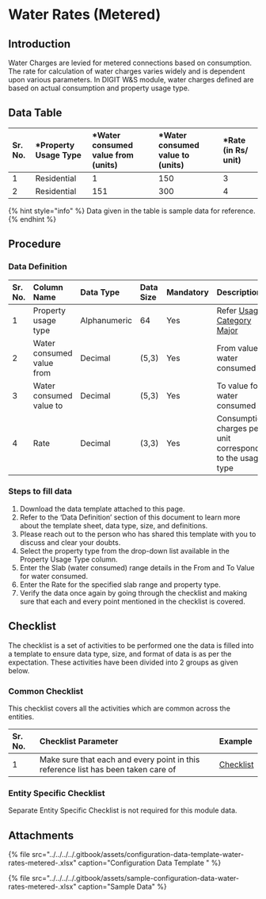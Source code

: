 # Water Rates \(Metered\)

## Introduction

Water Charges are levied for metered connections based on consumption. The rate for calculation of water charges varies widely and is dependent upon various parameters. In DIGIT W&S module, water charges defined are based on actual consumption and property usage type.

## Data Table

| Sr. No. | \*Property Usage Type | \*Water consumed value from \(units\) | \*Water consumed value to \(units\) | \*Rate \(in Rs/ unit\) |
| :--- | :--- | :--- | :--- | :--- |
| 1 | Residential | 1 | 150 | 3 |
| 2 | Residential | 151 | 300 | 4 |

{% hint style="info" %}
Data given in the table is sample data for reference.
{% endhint %}

## Procedure

### Data Definition

| Sr. No. | Column Name | Data Type | Data Size | Mandatory | Description |
| :--- | :--- | :--- | :--- | :--- | :--- |
| 1 | Property usage type | Alphanumeric | 64 | Yes | Refer [Usage Category Major](../prop-tax-data/usage-category-major.md) |
| 2 | Water consumed value from | Decimal | \(5,3\) | Yes | From value for water consumed |
| 3 | Water consumed value to | Decimal | \(5,3\) | Yes | To value for water consumed |
| 4 | Rate | Decimal | \(3,3\) | Yes | Consumption charges per unit corresponding to the usage type |

### Steps to fill data

1. Download the data template attached to this page.
2. Refer to the ‘Data Definition’ section of this document to learn more about the template sheet, data type, size, and definitions.
3. Please reach out to the person who has shared this template with you to discuss and clear your doubts.
4. Select the property type from the drop-down list available in the Property Usage Type column.
5. Enter the Slab \(water consumed\) range details in the From and To Value for water consumed.
6. Enter the Rate for the specified slab range and property type.
7. Verify the data once again by going through the checklist and making sure that each and every point mentioned in the checklist is covered.

## Checklist

The checklist is a set of activities to be performed one the data is filled into a template to ensure data type, size, and format of data is as per the expectation. These activities have been divided into 2 groups as given below.

### Common Checklist

This checklist covers all the activities which are common across the entities.

| Sr. No. | Checklist Parameter | Example |
| :--- | :--- | :--- |
| 1 | Make sure that each and every point in this reference list has been taken care of | [Checklist](../common-config/checklist.md) |

### Entity Specific Checklist

Separate Entity Specific Checklist is not required for this module data.

## Attachments

{% file src="../../../../.gitbook/assets/configuration-data-template-water-rates-metered-.xlsx" caption="Configuration Data Template " %}

{% file src="../../../../.gitbook/assets/sample-configuration-data-water-rates-metered-.xlsx" caption="Sample Data" %}

